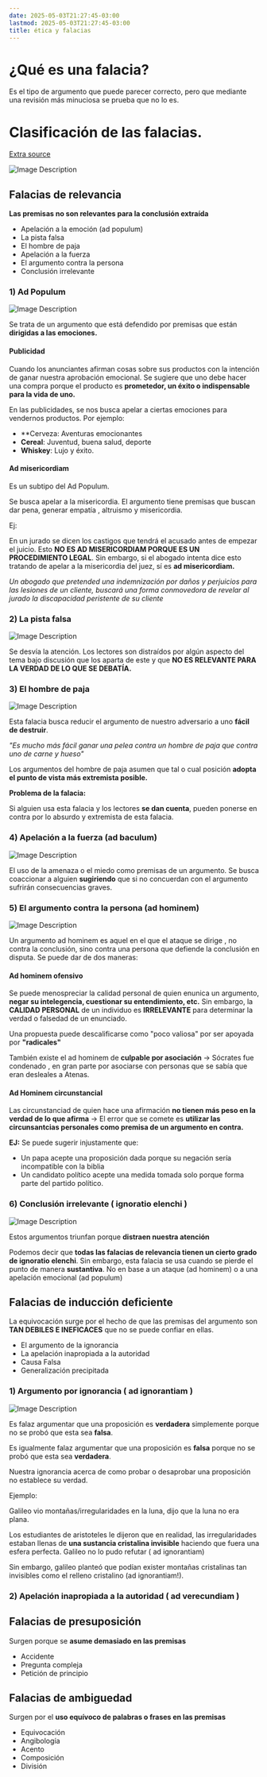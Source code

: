 ```yaml
---
date: 2025-05-03T21:27:45-03:00
lastmod: 2025-05-03T21:27:45-03:00
title: ética y falacias
---
```

# ¿Qué es una falacia?

Es el tipo de argumento que puede parecer correcto, pero que mediante una revisión más minuciosa se prueba que no lo es. 

# Clasificación de las falacias.

[Extra source](https://sunnyrabiussunny.com/20-logical-fallacy-and-cognitive-biases/)

![Image Description](/darthpedro-obsidian/images/Pasted%20image%2020250503172031.png)

## Falacias de relevancia
**Las premisas no son relevantes para la conclusión extraída**

- Apelación a la emoción (ad populum)
- La pista falsa
- El hombre de paja
- Apelación a la fuerza
- El argumento contra la persona
- Conclusión irrelevante

### 1) Ad Populum
![Image Description](/darthpedro-obsidian/images/Pasted%20image%2020250503205156.png)

Se trata de un argumento que está defendido por premisas que están **dirigidas a las emociones.**

#### Publicidad

Cuando los anunciantes afirman cosas sobre sus productos con la intención de ganar nuestra aprobación emocional. Se sugiere que uno debe hacer una compra porque el producto es **prometedor, un éxito o indispensable para la vida de uno.**

En las publicidades, se nos busca apelar a ciertas emociones para vendernos productos. Por ejemplo:

- **Cerveza: Aventuras emocionantes
- **Cereal**: Juventud, buena salud, deporte
- **Whiskey**: Lujo y éxito.

#### Ad misericordiam
Es un subtipo del Ad Populum.

Se busca apelar a la misericordia. El argumento tiene premisas que buscan dar pena, generar empatía , altruismo y misericordia.

Ej: 

En un jurado se dicen los castigos que tendrá el acusado antes de empezar el juicio. Esto **NO ES AD MISERICORDIAM PORQUE ES UN PROCEDIMIENTO LEGAL**. Sin embargo, si el abogado intenta dice esto tratando de apelar a la misericordia del juez, sí es **ad misericordiam.**

*Un abogado que pretended una indemnización por daños y perjuicios para las lesiones de un cliente, buscará una forma conmovedora de revelar al jurado la discapacidad peristente de su cliente*

### 2) La pista falsa
![Image Description](/darthpedro-obsidian/images/Pasted%20image%2020250503210134.png)

Se desvía la atención. Los lectores son distraídos por algún aspecto del tema bajo discusión que los aparta de este y que **NO ES RELEVANTE PARA LA VERDAD DE LO QUE SE DEBATÍA.**

### 3) El hombre de paja
![Image Description](/darthpedro-obsidian/images/Pasted%20image%2020250503211238.png)

Esta falacia busca reducir el argumento de nuestro adversario a uno **fácil de destruir**.

*"Es mucho más fácil ganar una pelea contra un hombre de paja que contra uno de carne y hueso"*

Los argumentos del hombre de paja asumen que tal o cual posición **adopta el punto de vista más extremista posible.**

**Problema de la falacia:**

Si alguien usa esta falacia y los lectores **se dan cuenta**, pueden ponerse en contra por lo absurdo y extremista de esta falacia. 

### 4) Apelación a la fuerza (ad baculum)

![Image Description](/darthpedro-obsidian/images/Pasted%20image%2020250503212007.png)

El uso de la amenaza o el miedo como premisas de un argumento. Se busca coaccionar a alguien **sugiriendo** que si no concuerdan con el argumento sufrirán consecuencias graves.


### 5) El argumento contra la persona (ad hominem)
![Image Description](/darthpedro-obsidian/images/Pasted%20image%2020250503215410.png)

Un argumento ad hominem es aquel en el que el ataque se dirige , no contra la conclusión, sino contra una persona que defiende la conclusión en disputa. Se puede dar de dos maneras:

#### Ad hominem ofensivo

Se puede menospreciar la calidad personal de quien enunica un argumento, **negar su intelegencia, cuestionar su entendimiento, etc.** Sin embargo, la **CALIDAD PERSONAL** de un individuo es **IRRELEVANTE** para determinar la verdad o falsedad de un enunciado.

Una propuesta puede descalificarse como "poco valiosa" por ser apoyada por **"radicales"**

También existe el ad hominem de **culpable por asociación** -> Sócrates fue condenado , en gran parte por asociarse con personas que se sabía que eran desleales a Atenas.

#### Ad Hominem circunstancial

Las circunstanciad de quien hace una afirmación **no tienen más peso en la verdad de lo que afirma** -> El error que se comete es **utilizar las circunsantcias personales como premisa de un argumento en contra.**

**EJ:** Se puede sugerir injustamente que:

- Un papa acepte una proposición dada porque su negación sería incompatible con la biblia
- Un candidato político acepte una medida tomada solo porque forma parte del partido político.

### 6) Conclusión irrelevante ( ignoratio elenchi )
![Image Description](/darthpedro-obsidian/images/Pasted%20image%2020250503220921.png)

Estos argumentos triunfan porque **distraen nuestra atención** 

Podemos decir que **todas las falacias de relevancia tienen un cierto grado de ignoratio elenchi**. Sin embargo, esta falacia se usa cuando se pierde el punto de manera **sustantiva**. No en base a un ataque (ad hominem) o a una apelación emocional (ad populum)


## Falacias de inducción deficiente
La equivocación surge por el hecho de que las premisas del argumento son **TAN DEBILES E INEFICACES** que no se puede confiar en ellas.

- El argumento de la ignorancia
- La apelación inapropiada a la autoridad
- Causa Falsa
- Generalización precipitada

### 1) Argumento por ignorancia ( ad ignorantiam )
![Image Description](/darthpedro-obsidian/images/Pasted%20image%2020250503222201.png)

Es falaz argumentar que una proposición es **verdadera** simplemente porque no se probó que esta sea **falsa**.

Es igualmente falaz argumentar que una proposición es **falsa** porque no se probó que esta sea **verdadera**.

Nuestra ignorancia acerca de como probar o desaprobar una proposición no establece su verdad.

Ejemplo: 

Galileo vio montañas/irregularidades en la luna, dijo que la luna no era plana.

Los estudiantes de aristoteles le dijeron que en realidad, las irregularidades estaban llenas de **una sustancia cristalina invisible** haciendo que fuera una esfera perfecta. Galileo no lo pudo refutar ( ad ignorantiam)

Sin embargo, galileo planteó que podían exister montañas cristalinas tan invisibles como el relleno cristalino (ad ignorantiam!).

### 2) Apelación inapropiada a la autoridad ( ad verecundiam )





















## Falacias de presuposición
Surgen porque se **asume demasiado en las premisas** 
- Accidente
- Pregunta compleja
- Petición de principio

## Falacias de ambiguedad
Surgen por el **uso equívoco de palabras o frases en las premisas**

- Equivocación
- Angibología
- Acento
- Composición
- División

